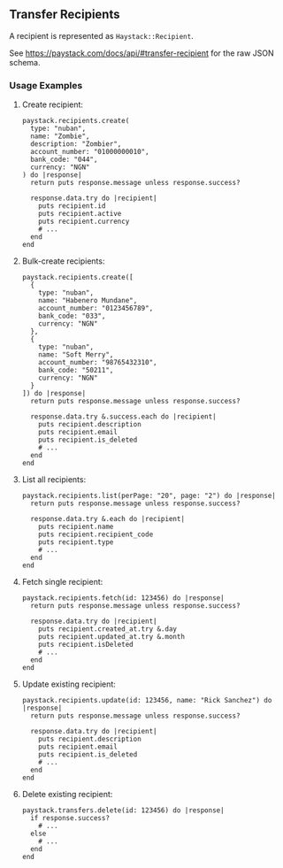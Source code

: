 ## Transfer Recipients

A recipient is represented as `Haystack::Recipient`.

See <https://paystack.com/docs/api/#transfer-recipient> for the raw JSON schema.

### Usage Examples

1. Create recipient:

   ```crystal
   paystack.recipients.create(
     type: "nuban",
     name: "Zombie",
     description: "Zombier",
     account_number: "01000000010",
     bank_code: "044",
     currency: "NGN"
   ) do |response|
     return puts response.message unless response.success?

     response.data.try do |recipient|
       puts recipient.id
       puts recipient.active
       puts recipient.currency
       # ...
     end
   end
   ```

1. Bulk-create recipients:

   ```crystal
   paystack.recipients.create([
     {
       type: "nuban",
       name: "Habenero Mundane",
       account_number: "0123456789",
       bank_code: "033",
       currency: "NGN"
     },
     {
       type: "nuban",
       name: "Soft Merry",
       account_number: "98765432310",
       bank_code: "50211",
       currency: "NGN"
     }
   ]) do |response|
     return puts response.message unless response.success?

     response.data.try &.success.each do |recipient|
       puts recipient.description
       puts recipient.email
       puts recipient.is_deleted
       # ...
     end
   end
   ```

1. List all recipients:

   ```crystal
   paystack.recipients.list(perPage: "20", page: "2") do |response|
     return puts response.message unless response.success?

     response.data.try &.each do |recipient|
       puts recipient.name
       puts recipient.recipient_code
       puts recipient.type
       # ...
     end
   end
   ```

1. Fetch single recipient:

   ```crystal
   paystack.recipients.fetch(id: 123456) do |response|
     return puts response.message unless response.success?

     response.data.try do |recipient|
       puts recipient.created_at.try &.day
       puts recipient.updated_at.try &.month
       puts recipient.isDeleted
       # ...
     end
   end
   ```

1. Update existing recipient:

   ```crystal
   paystack.recipients.update(id: 123456, name: "Rick Sanchez") do |response|
     return puts response.message unless response.success?

     response.data.try do |recipient|
       puts recipient.description
       puts recipient.email
       puts recipient.is_deleted
       # ...
     end
   end
   ```

1. Delete existing recipient:

   ```crystal
   paystack.transfers.delete(id: 123456) do |response|
     if response.success?
       # ...
     else
       # ...
     end
   end
   ```

